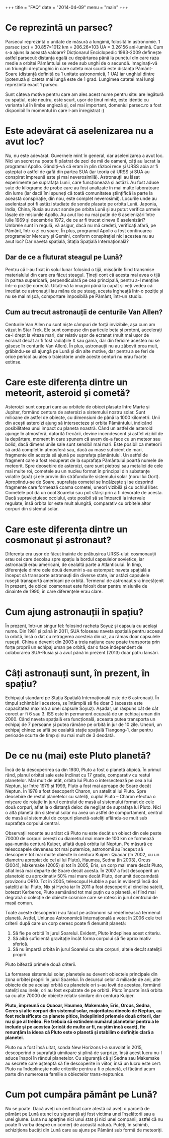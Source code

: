 +++
title = "FAQ"
date = "2014-04-09"
menu = "main"
+++

# Ce reprezintă un parsec?

Parsecul reprezintă o unitate de măsură a lungimii, folosită în astronomie. 1 parsec (pc) = 30.857×1012 km = 206.26×103 UA = 3.26156 ani-lumină. Cum s-a ajuns la această valoare? Dicționarul Enciclopedic 1993-2009 definește astfel parsecul: distanța egală cu depărtarea până la punctul din care raza medie a orbitei Pământului se vede sub unghi de o secundă. Imaginați-vă un triunghi dreptunghic în care cateta mai scurtă este distanța Pământ-Soare (distanță definită ca 1 unitate astronomică, 1 UA) iar unghiul dintre ipotenuză și cateta mai lungă este de 1 grad. Lungimea catetei mai lungi reprezintă exact 1 parsec.

Sunt câteva motive pentru care am ales acest nume pentru site: are legătură cu spațiul, este neutru, este scurt, ușor de ținut minte, este identic cu varianta lui în limba engleză și, cel mai important, domeniul parsec.ro a fost disponibil în momentul în care l-am înregistrat :)

# Este adevărat că aselenizarea nu a avut loc?

Nu, nu este adevărat. Guvernele mint în general, dar aselenizarea a avut loc. Nici un secret nu poate fi păstrat de zeci de mii de oameni, câți au lucrat la programul Apollo. Gândiți-vă că eram în plin război rece și URSS abia ar fi așteptat o astfel de gafă din partea SUA (iar teoria că URSS și SUA au conspirat împreună este și mai neverosimilă). Astronauții au lăsat experimente pe suprafața Lunii, care funcționează și astăzi. Au fost aduse sute de kilograme de probe care au fost analizate în mai multe laboratoare din lume (iar dacă îmi spuneți că toată comunitatea științifică ia parte la această conspirație, din nou, este complet neverosimil). Locurile unde au aselenizat pot fi astăzi studiate de sonde plasate pe orbita Lunii. Japonia, India, China, Rusia au avut sonde pe orbita Lunii și au putut verifica urmele lăsate de misiunile Apollo. Au avut loc nu mai puțin de 6 aselenizări între iulie 1969 și decembrie 1972, de ce ar fi trucat cineva 6 aselenizări? Umbrele sunt în regulă, vă asigur, dacă nu mă credeți, verificați afară, pe Pământ, într-o zi cu soare. În plus, programul Apollo a fost continuarea programelor Mercury și Gemini, conform conspirației nici acestea nu au avut loc? Dar naveta spațială, Stația Spațială Internațională?

## Dar de ce a fluturat steagul pe Lună?

Pentru că l-au fixat în solul lunar folosind o tijă, mișcările fiind transmise materialului din care era făcut steagul. Țineți cont că acesta mai avea o tijă în partea superioară, perpendiculară pe cea principală, pentru a-l menține într-o poziție corectă. Uitați-vă la imagini până la capăt și veți vedea că imediat ce astronauții iau mâna de pe steag, acesta îngheață într-o poziție și nu se mai mișcă, comportare imposibilă pe Pământ, într-un studio. 

## Cum au trecut astronauții de centurile Van Allen?

Centurile Van Allen nu sunt niște câmpuri de forță invizibile, așa cum am văzut în Star Trek. Ele sunt compuse din particule beta și protoni, accelerați ce-i drept la viteze mari, dar relativ ușor de ecranat (mult mai ușor de ecranat decât ar fi fost radiațiile X sau gama, dar din fericire acestea nu se găsesc în centurile Van Allen). În plus, astronauții nu au zăbovit prea mult, grăbindu-se să ajungă pe Lună și din alte motive, dar pentru a se feri de orice pericol au ales o traiectorie unde aceste centuri nu erau foarte extinse. 

# Care este diferența dintre un meteorit, asteroid și cometă?

Asteroizii sunt corpuri care au orbitele de obicei plasate între Marte și Jupiter, formând centura de asteroizi a sistemului nostru solar. Sunt milioane de astfel de obiecte, cu dimensiuni de până la 1000 kilometri. Unii din acești asteroizi ajung să intersecteze și orbita Pământului, indicând posibilitatea unui impact cu planeta noastră. Când un astfel de asteroid ajunge în atmosferă, datorită frecării, devine incendescent și astfel vizibil de la depărtare, moment în care spunem că avem de-a face cu un meteor sau bolid, dacă dimensiunile sale sunt sensibil mai mari. Este posibil ca meteorii să ardă complet în atmosferă sau, dacă au mase suficient de mari, fragmente din aceștia să ajună pe suprafața pământului. Un astfel de fragment care a fost recuperat de la suprafața Pământului poartă numele de meteorit. Spre deosebire de asteroizi, care sunt pietroși sau metalici de cele mai multe roi, cometele au un nucleu format în principal din substanțe volatile (apă) și ele provin din străfundurile sistemului solar (norul lui Oort). Apropiindu-se de Soare, suprafața cometei se încălzește și se desprind fragmente care formează coama cometei, uneori vizibilă și cu ochiul liber. Cometele pot da un ocol Soarelui sau pot sfărși prin a fi devorate de acesta. Dacă supraviețuiesc ocolului, este posibil să se întoarcă la intervale regulate, însă orbita lor este mult alungită, comparativ cu orbitele altor corpuri din sistemul solar.

# Care este diferența dintre un cosmonaut și astronaut?

Diferența era ușor de făcut înainte de prăbușirea URSS-ului: cosmonauții erau cei care decolau spre spațiu la bordul capsulelor sovietice, iar astronauții erau americani, de cealaltă parte a Atlanticului. În timp, diferențele dintre cele două denumiri s-au estompat: naveta spațială a început să transporte astronauți din diverse state, iar astăzi capsulele rusești transportă americani pe orbită. Termenul de astronaut s-a încetățenit în prezent, de obicei cosmonaut este folosit doar pentru misiunile de dinainte de 1990, în care diferențele erau clare.

# Cum ajung astronauții în spațiu?

În prezent, într-un singur fel: folosind racheta Soyuz și capsula cu același nume. Din 1981 și până în 2011, SUA foloseau naveta spațială pentru accesul la orbită, însă o dat cu retragerea acesteia din uz, au rămas doar capsulele rusești. China a devenit din 2003 a treia națiune care poate transporta prin forțe proprii un echipaj uman pe orbită, dar o face independent de colaborarea SUA-Rusia și a avut până în prezent (2013) doar patru lansări.

# Câți astronauți sunt, în prezent, în spațiu?

Echipajul standard pe Stația Spațială Internațională este de 6 astronauți. În timpul schimbării acestora, se întâmplă să fie doar 3 (aceasta este capacitatea maximă a unei capsule Soyuz). Așadar, un răspuns cât de cât corect ar fi 6 sau 3. ISS este în permanent ocupată de un echipaj uman din 2000. Când naveta spațială era funcțională, aceasta putea transporta un echipaj de 7 persoane și putea rămâne pe orbită în jur de 10 zile. Uneori, un echipaj chinez se află pe cealaltă stație spațială Tiangong-1, dar pentru perioade scurte de timp și nu mai mult de 3 deodată.

# De ce nu (mai) este Pluto planetă?

Încă de la descoperirea sa din 1930, Pluto a fost o planetă atipică. În primul rând, planul orbitei sale este înclinat cu 17 grade, comparativ cu restul planetelor. Mai mult de atât, orbita lui Pluto o intersectează pe cea a lui Neptun, iar între 1979 și 1999, Pluto a fost mai aproape de Soare decât Neptun. În 1978 a fost descoperit Charon, un satelit al lui Pluto. Spre deosebire de restul planetelor cu sateliți, cuplul Pluto – Charon efectua o mișcare de rotație în jurul centrului de masă al sistemului format de cele două corpuri, aflat la o distanță deloc de neglijat de suprafața lui Pluto. Nici o altă planetă din sistemul solar nu avea un astfel de comportament, centrul de masă al sistemului de corpuri planetă-sateliți aflându-se mult sub suprafața corpului central.

Observații recente au arătat că Pluto nu este decât un obiect din cele peste 70000 de corpuri cerești cu diametrul mai mare de 100 km ce formează așa-numita centură Kuiper, aflată după orbita lui Neptun. Pe măsură ce telescoapele deveneau tot mai puternice, astronomii au început să descopere tot mai multe obiecte în centura Kuiper: Quaoar (în 2002, cu un diametru apropiat de cel al lui Pluto), Haumea, Sedna (în 2003), Orcus (2004), Makemake (2005) și tot în 2005, Eris, un corp mai mare decât Pluto, aflat însă mai departe de Soare decât acesta. În 2007 a fost descoperit un planetoid cu aproximativ 50% mai mare decât Pluto, denumit deocamdată provizoriu OR10. Tot în 2005, telescopul Hubble a pus în evidență încă doi sateliți ai lui Pluto, Nix și Hydra iar în 2011 a fost descoperit al cincilea satelit, botezat Kerberos, Pluto semănând tot mai puțin cu o planetă, el fiind mai degrabă o colecție de obiecte cosmice care se rotesc în jurul centrului de masă comun.

Toate aceste descoperiri i-au făcut pe astronomi să redefinească termenul planetă. Astfel, Uniunea Astronomică Internațională a votat în 2006 cele trei criterii după care un corp ceresc poate fi denumit planetă:

1. Să fie pe orbită în jurul Soarelui. Evident, Pluto îndeplinea acest criteriu.
2. Să aibă suficientă gravitație încât forma corpului să fie aproximativ sferică.
3. Să nu împartă orbita în jurul Soarelui cu alte corpuri, altele decât sateliții proprii.

Pluto bifează primele două criterii.

La formarea sistemului solar, planetele au devenit obiectele principale din zona orbitei proprii în jurul Soarelui. În decursul celor 4 miliarde de ani, alte obiecte de pe aceiași orbită cu planetele ori s-au lovit de acestea, formând sateliți sau inele, ori au fost expulzate de pe orbită. Pluto împarte însă orbita sa cu alte 70000 de obiecte relativ similare din centura Kuiper.

**Pluto, împreună cu Quaoar, Haumea, Makemake, Eris, Orcus, Sedna, Ceres și alte corpuri din sistemul solar, majoritatea dincolo de Neptun, au fost reclasificate ca planete pitice, îndeplinind priemele două criterii, dar nu și pe al treilea. Fie trebuia să extindem numărul planetelor pentru a le include și pe acestea (oricât de multe ar fi, nu știm încă exact), fie renunțăm la ideea că Pluto este o planetă și stabilim o definiție clară a planetei**.

Pluto nu a fost însă uitat, sonda New Horizons l-a survolat în 2015, descoperind o suprafață uimitoare și plină de surprize, însă acest lucru nu-l aduce înapoi în rândul planetelor. Cu siguranță că și Sedna sau Makemake au secrete care așteaptă să fie descoperite în viitor, însă un lucru este cert: Pluto nu îndeplinește noile criteriile pentru a fi o planetă, el făcând acum parte din numeroasa familie a obiectelor trans-neptunice.

# Cum pot cumpăra pământ pe Lună?

Nu se poate. Dacă aveți un certificat care atestă că aveți o parcelă de pământ pe Lună atunci cu siguranță ați fost victima unei înșelătorii sau a unei glume. Luna nu aparține nici unui stat și nici unei companii, astfel că nu poate fi vorba despre un comerț de această natură. Puteți, în schimb, achiziționa bucăți din Lună care au ajuns pe Pământ sub formă de meteoriți.